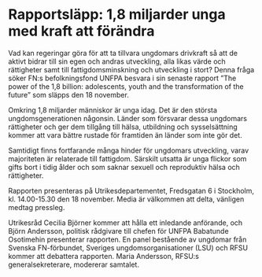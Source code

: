 # Rapportsläpp: 1,8 miljarder unga med kraft att förändra

Vad kan regeringar göra för att ta tillvara ungdomars drivkraft så att de aktivt bidrar till sin egen och andras utveckling, alla likas värde och rättigheter samt till fattigdomsminskning och utveckling i stort? Denna fråga söker FN:s befolkningsfond UNFPA besvara i sin senaste rapport ”The power of the 1,8 billion: adolescents, youth and the transformation of the future” som släpps den 18 november.


Omkring 1,8 miljarder människor är unga idag. Det är den största ungdomsgenerationen någonsin. Länder som försvarar dessa ungdomars rättigheter och ger dem tillgång till hälsa, utbildning och sysselsättning kommer att vara bättre rustade för framtiden än länder som inte gör det.

Samtidigt finns fortfarande många hinder för ungdomars utveckling, varav majoriteten är relaterade till fattigdom. Särskilt utsatta är unga flickor som gifts bort i tidig ålder och som saknar sexuell och reproduktiv hälsa och rättigheter.

Rapporten presenteras på Utrikesdepartementet, Fredsgatan 6 i Stockholm, kl. 14\.00\-15\.30 den 18 november. Media är välkommen att delta, vänligen medtag pressleg.

Utrikesråd Cecilia Björner kommer att hålla ett inledande anförande, och Björn Andersson, politisk rådgivare till chefen för UNFPA Babatunde Osotimehin presenterar rapporten. En panel bestående av ungdomar från Svenska FN\-förbundet, Sveriges ungdomsorganisationer (LSU) och RFSU kommer att debattera rapporten. Maria Andersson, RFSU:s generalsekreterare, modererar samtalet.
